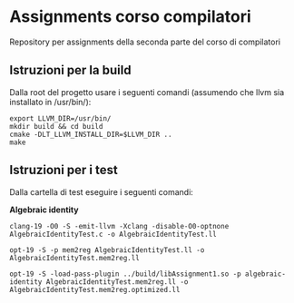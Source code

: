 # Assignments corso compilatori
Repository per assignments della seconda parte del corso di compilatori

## Istruzioni per la build
Dalla root del progetto usare i seguenti comandi  (assumendo che llvm sia installato in /usr/bin/):

```
export LLVM_DIR=/usr/bin/
mkdir build && cd build
cmake -DLT_LLVM_INSTALL_DIR=$LLVM_DIR ..
make
```

## Istruzioni per i test
Dalla cartella di test eseguire i seguenti comandi:

**Algebraic identity**
```
clang-19 -O0 -S -emit-llvm -Xclang -disable-O0-optnone AlgebraicIdentityTest.c -o AlgebraicIdentityTest.ll

opt-19 -S -p mem2reg AlgebraicIdentityTest.ll -o AlgebraicIdentityTest.mem2reg.ll

opt-19 -S -load-pass-plugin ../build/libAssignment1.so -p algebraic-identity AlgebraicIdentityTest.mem2reg.ll -o AlgebraicIdentityTest.mem2reg.optimized.ll
```


